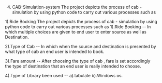 4. CAB-Simulation-system
The project depicts the process of cab - simulation by using python code to carry out various processes such as 

1).Ride Booking 
The project depicts the process of cab - simulation by using python code to carry out various processes such as 1).Ride Booking -- In which multiple choices are given to end user to enter source as well as Destination.  

2).Type of Cab -- In which when the source and destination is presented by what type of cab an end user is intended to book. 

3).Fare amount -- After choosing the type of cab , fare is set accordingly the type of destination that an end user is really intended to choose.

4).Type of Library been used -- 
   a).tabulate
   b).Windows os.
